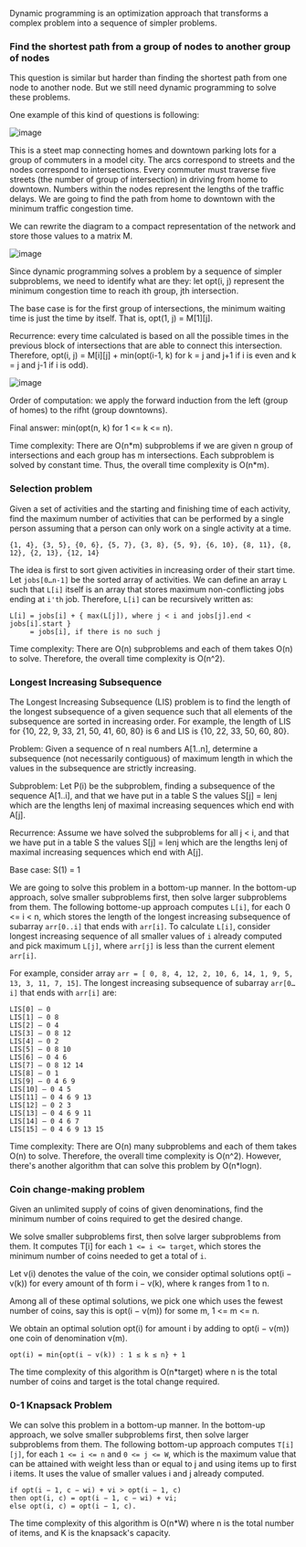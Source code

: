 Dynamic programming is an optimization approach that transforms a complex problem into a sequence of simpler problems.

### Find the shortest path from a group of nodes to another group of nodes
This question is similar but harder than finding the shortest path from one node to another node.
But we still need dynamic programming to solve these problems.

One example of this kind of questions is following:

![image](https://user-images.githubusercontent.com/95273765/201784622-977a3f3d-32b4-4699-afd4-9c6c7858f2ba.png)

This is a steet map connecting homes and downtown parking lots for a group of commuters in a model city.
The arcs correspond to streets and the nodes correspond to intersections.
Every commuter must traverse five streets (the number of group of intersection) in driving from home to downtown.
Numbers within the nodes represent the lengths of the traffic delays.
We are going to find the path from home to downtown with the minimum traffic congestion time.

We can rewrite the diagram to a compact representation of the network and store those values to a matrix M.

![image](https://user-images.githubusercontent.com/95273765/201785203-46bf7449-41a7-4531-945c-ee3b4922103f.png)

Since dynamic programming solves a problem by a sequence of simpler subproblems, we need to identify what are they:
let opt(i, j) represent the minimum congestion time to reach ith group, jth intersection.

The base case is for the first group of intersections, the minimum waiting time is just the time by itself.
That is, opt(1, j) = M[1][j].

Recurrence: every time calculated is based on all the possible times in the previous block of intersections that are able to connect this intersection.
Therefore, opt(i, j) = M[i][j] + min(opt(i-1, k) for k = j and j+1 if i is even and k = j and j-1 if i is odd).

![image](https://user-images.githubusercontent.com/95273765/201788772-d1373df5-2d90-4055-9acf-3a44b23c6203.png)

Order of computation: we apply the forward induction from the left (group of homes) to the rifht (group downtowns).

Final answer: min(opt(n, k) for 1 <= k <= n).

Time complexity: There are O(n\*m) subproblems if we are given n group of intersections and each group has m intersections.
Each subproblem is solved by constant time.
Thus, the overall time complexity is O(n\*m).

### Selection problem
Given a set of activities and the starting and finishing time of each activity, find the maximum number of activities that can be performed by a single person assuming that a person can only work on a single activity at a time.

```
{1, 4}, {3, 5}, {0, 6}, {5, 7}, {3, 8}, {5, 9}, {6, 10}, {8, 11}, {8, 12}, {2, 13}, {12, 14}
```

The idea is first to sort given activities in increasing order of their start time.
Let `jobs[0…n-1]` be the sorted array of activities.
We can define an array `L` such that `L[i]` itself is an array that stores maximum non-conflicting jobs ending at `i'th` job.
Therefore, `L[i]` can be recursively written as:

```
L[i] = jobs[i] + { max(L[j]), where j < i and jobs[j].end < jobs[i].start }
     = jobs[i], if there is no such j
```

Time complexity: There are O(n) subproblems and each of them takes O(n) to solve.
Therefore, the overall time complexity is O(n^2).

### Longest Increasing Subsequence
The Longest Increasing Subsequence (LIS) problem is to find the length of the longest subsequence of a given sequence such that all elements of the subsequence are sorted in increasing order. 
For example, the length of LIS for {10, 22, 9, 33, 21, 50, 41, 60, 80} is 6 and LIS is {10, 22, 33, 50, 60, 80}. 

Problem: Given a sequence of n real numbers A[1..n], determine a subsequence (not necessarily contiguous) of maximum length in which the values in the subsequence are strictly increasing.

Subproblem: Let P(i) be the subproblem, finding a subsequence of the sequence A[1..i], and that we have put in a table S the values S[j] = lenj which are the lengths lenj of maximal increasing sequences which end with A[j].

Recurrence: Assume we have solved the subproblems for all j < i, and that we have put in a table S the values S[j] = lenj which are the lengths lenj of maximal increasing sequences which end with A[j].

Base case: S(1) = 1

We are going to solve this problem in a bottom-up manner.
In the bottom-up approach, solve smaller subproblems first,
then solve larger subproblems from them.
The following bottome-up approach computes `L[i]`, for each 0 <= i < n, which stores the length of the longest increasing subsequence of subarray `arr[0..i]` that ends with `arr[i]`.
To calculate `L[i]`, consider longest increasing sequence of all smaller values of `i` already computed and pick maximum `L[j]`, where `arr[j]` is less than the current element `arr[i]`.

For example, consider array `arr = [ 0, 8, 4, 12, 2, 10, 6, 14, 1, 9, 5, 13, 3, 11, 7, 15]`.
The longest increasing subsequence of subarray `arr[0…i]` that ends with `arr[i]` are:
```
LIS[0] — 0
LIS[1] — 0 8
LIS[2] — 0 4
LIS[3] — 0 8 12
LIS[4] — 0 2
LIS[5] — 0 8 10
LIS[6] — 0 4 6
LIS[7] — 0 8 12 14
LIS[8] — 0 1
LIS[9] — 0 4 6 9
LIS[10] — 0 4 5
LIS[11] — 0 4 6 9 13
LIS[12] — 0 2 3
LIS[13] — 0 4 6 9 11
LIS[14] — 0 4 6 7
LIS[15] — 0 4 6 9 13 15
```

Time complexity: There are O(n) many subproblems and each of them takes O(n) to solve.
Therefore, the overall time complexity is O(n^2).
However, there's another algorithm that can solve this problem by O(n\*logn).

### Coin change-making problem
Given an unlimited supply of coins of given denominations, find the minimum number of coins required to get the desired change.

We solve smaller subproblems first, then solve larger subproblems from them.
It computes T[i] for each `1 <= i <= target`, which stores the minimum number of coins needed to get a total of `i`.

Let v(i) denotes the value of the coin, we consider optimal solutions opt(i − v(k)) for every amount of th form i − v(k), where k ranges from 1 to n.

Among all of these optimal solutions, we pick one which uses the fewest number of coins, say this is opt(i − v(m)) for some m, 1 <= m <= n.

We obtain an optimal solution opt(i) for amount i by adding to opt(i − v(m)) one coin of denomination v(m).

```
opt(i) = min{opt(i − v(k)) : 1 ≤ k ≤ n} + 1
```

The time complexity of this algorithm is O(n\*target) where n is the total number of coins and target is the total change required.

### 0-1 Knapsack Problem
We can solve this problem in a bottom-up manner. 
In the bottom-up approach, we solve smaller subproblems first, then solve larger subproblems from them. 
The following bottom-up approach computes `T[i][j]`, for each `1 <= i <= n` and `0 <= j <= W`, which is the maximum value that can be attained with weight less than or equal to j and using items up to first i items. 
It uses the value of smaller values i and j already computed.

```
if opt(i − 1, c − wi) + vi > opt(i − 1, c)
then opt(i, c) = opt(i − 1, c − wi) + vi;
else opt(i, c) = opt(i − 1, c).
```

The time complexity of this algorithm is O(n\*W) where n is the total number of items, and K is the knapsack's capacity.
